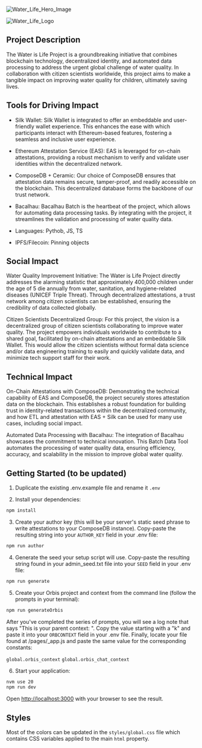 ![Water_Life_Hero_Image](https://github.com/TechieTeee/Silk_Bacalhau_Ceramic_Bulk_Data_Tool/assets/100870737/872142fc-64a8-4930-9432-9efac51a592a)

![Water_Life_Logo](https://github.com/TechieTeee/Water_is_Life/assets/100870737/c09c6dfc-ab3c-445d-a45f-016c657bd988)


## Project Description
The Water is Life Project is a groundbreaking initiative that combines blockchain technology, decentralized identity, and automated data processing to address the urgent global challenge of water quality. In collaboration with citizen scientists worldwide, this project aims to make a tangible impact on improving water quality for children, ultimately saving lives.

## Tools for Driving Impact
- Silk Wallet: Silk Wallet is integrated to offer an embeddable and user-friendly wallet experience. This enhances the ease with which participants interact with Ethereum-based features, fostering a seamless and inclusive user experience.
- Ethereum Attestation Service (EAS): EAS is leveraged for on-chain attestations, providing a robust mechanism to verify and validate user identities within the decentralized network.

- ComposeDB + Ceramic: Our choice of ComposeDB ensures that attestation data remains secure, tamper-proof, and readily accessible on the blockchain. This decentralized database forms the backbone of our trust network.

- Bacalhau: Bacalhau Batch is the heartbeat of the project, which allows for automating data processing tasks. By integrating with the project, it streamlines the validation and processing of water quality data.
- Languages: Pythob, JS, TS
- IPFS/Filecoin: Pinning objects

## Social Impact
Water Quality Improvement Initiative: The Water is Life Project directly addresses the alarming statistic that approximately 400,000 children under the age of 5 die annually from water, sanitation, and hygiene-related diseases (UNICEF Triple Threat). Through decentralized attestations, a trust network among citizen scientists can be established, ensuring the credibility of data collected globally.

Citizen Scientists Decentralized Group: For this project, the vision is a decentralized group of citizen scientists collaborating to improve water quality. The project empowers individuals worldwide to contribute to a shared goal, facilitated by on-chain attestations and an embeddable Silk Wallet. This would allow the citizen scientists without formal data science and/or data engineering training to easily and quickly validate data, and minimize tech support staff for their work.

## Technical Impact
On-Chain Attestations with ComposeDB: Demonstrating the technical capability of EAS and ComposeDB, the project securely stores attestation data on the blockchain. This establishes a robust foundation for building trust in identity-related transactions within the decentralized community, and how ETL and attestation with EAS + Silk can be used for many use cases, including social impact.

Automated Data Processing with Bacalhau: The integration of Bacalhau showcases the commitment to technical innovation. This Batch Data Tool automates the processing of water quality data, ensuring efficiency, accuracy, and scalability in the mission to improve global water quality.

## Getting Started (to be updated)

1. Duplicate the existing .env.example file and rename it `.env`

2. Install your dependencies:

```bash
npm install
```

3. Create your author key (this will be your server's static seed phrase to write attestations to your ComposeDB instance). Copy-paste the resulting string into your `AUTHOR_KEY` field in your .env file:

```bash
npm run author
```

4. Generate the seed your setup script will use. Copy-paste the resulting string found in your admin_seed.txt file into your `SEED` field in your .env file:

```bash
npm run generate
```

5. Create your Orbis project and context from the command line (follow the prompts in your terminal):

```bash
npm run generateOrbis
```

After you've completed the series of prompts, you will see a log note that says "This is your parent context: ". Copy the value starting with a "k" and paste it into your `ORBCONTEXT` field in your .env file. Finally, locate your file found at /pages/_app.js and paste the same value for the corresponding constants: 

`global.orbis_context`
`global.orbis_chat_context`

6. Start your application:

```bash
nvm use 20
npm run dev
```

Open [http://localhost:3000](http://localhost:3000) with your browser to see the result.

## Styles

Most of the colors can be updated in the `styles/global.css` file which contains CSS variables applied to the main `html` property.


